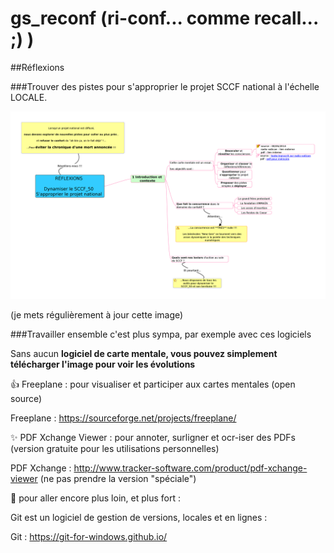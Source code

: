 # gs_reconf (ri-conf... comme recall... ;) )

##Réflexions

###Trouver des pistes pour s'approprier le projet SCCF national à l'échelle LOCALE.

![image carte mentale](https://github.com/a2kpi/gs_reconf/blob/master/howto_sccf_50.png)


(je mets régulièrement à jour cette image)


###Travailler ensemble c'est plus sympa, par exemple avec ces logiciels

Sans aucun **logiciel de carte mentale, vous pouvez simplement télécharger
l'image pour voir les évolutions**

:+1: Freeplane : pour visualiser et participer aux cartes mentales (open
source)

Freeplane : https://sourceforge.net/projects/freeplane/


:sparkles: PDF Xchange Viewer : pour annoter, surligner et ocr-iser des PDFs (version
gratuite pour les utilisations personnelles)

PDF Xchange : http://www.tracker-software.com/product/pdf-xchange-viewer
(ne pas prendre la version "spéciale")


:rocket: pour aller encore plus loin, et plus fort : 

Git est un logiciel de gestion de versions, locales et en lignes :  

Git : https://git-for-windows.github.io/
